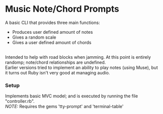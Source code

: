 # Music Note/Chord Prompts
A basic CLI that provides three main functions:
- Produces user defined amount of notes
- Gives a random scale
- Gives a user defined amount of chords

<br>
Intended to help with road blocks when jamming. At this point is entirely randomp; note/chord relationships are undefined. <br>
Earlier versions tried to implement an ability to play notes (using Muse), but it turns out Ruby isn't very good at managing audio.

### Setup
Implements basic MVC model; and is executed by running the file "controller.rb".
<br>
*NOTE:* Requires the gems 'tty-prompt' and 'terminal-table'